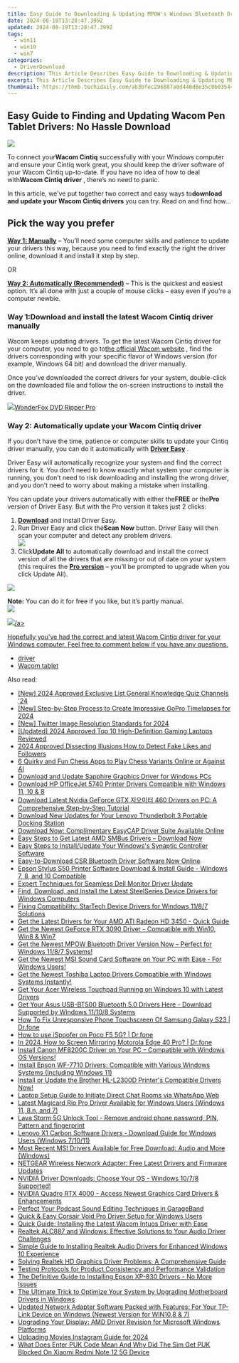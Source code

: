 ```yaml
---
title: Easy Guide to Downloading & Updating MPOW's Windows Bluetooth Drivers
date: 2024-08-18T13:28:47.399Z
updated: 2024-08-19T13:28:47.399Z
tags:
  - win11
  - win10
  - win7
categories:
  - DriverDownload
description: This Article Describes Easy Guide to Downloading & Updating MPOW's Windows Bluetooth Drivers
excerpt: This Article Describes Easy Guide to Downloading & Updating MPOW's Windows Bluetooth Drivers
thumbnail: https://thmb.techidaily.com/ab3bfec296887a8d448d8e35c0b03544ab7fa85c994173438d04396b799c480a.jpg
---
```


## Easy Guide to Finding and Updating Wacom Pen Tablet Drivers: No Hassle Download

![](https://images.drivereasy.com/wp-content/uploads/2018/08/img_5b7401e2789de.jpg)

 To connect your**Wacom Cintiq** successfully with your Windows computer and ensure your Cintiq work great, you should keep the driver software of your Wacom Cintiq up-to-date. If you have no idea of how to deal with**Wacom Cintiq driver** , there’s no need to panic.

 In this article, we’ve put together two correct and easy ways to**download and update your Wacom Cintiq drivers** you can try. Read on and find how…

## Pick the way you prefer

[**Way 1: Manually**](https://tools.techidaily.com/drivereasy/download/) – You’ll need some computer skills and patience to update your drivers this way, because you need to find exactly the right the driver online, download it and install it step by step.

OR

[**Way 2: Automatically (Recommended)**](https://www.drivereasy.com/knowledge/wacom-cintiq-driver-download-update-easily/#w2) – This is the quickest and easiest option. It’s all done with just a couple of mouse clicks – easy even if you’re a computer newbie.

### Way 1:Download and install the latest Wacom Cintiq driver manually

 Wacom keeps updating drivers. To get the latest Wacom Cintiq driver for your computer, you need to go to[the official Wacom website](https://www.wacom.com/en-ru) , find the drivers corresponding with your specific flavor of Windows version (for example, Windows 64 bit) and download the driver manually.

 Once you’ve downloaded the correct drivers for your system, double-click on the downloaded file and follow the on-screen instructions to install the driver.

<!-- affiliate ads begin -->
<a href="https://secure.2checkout.com/order/checkout.php?PRODS=3922934&QTY=1&AFFILIATE=108875&CART=1"><img src="https://secure.avangate.com/images/merchant/4b0a0290ad7df100b77e86839989a75e/products/ripperpro.png" border="0">WonderFox DVD Ripper Pro</a>
<!-- affiliate ads end -->
### Way 2: Automatically update your Wacom Cintiq driver

 If you don’t have the time, patience or computer skills to update your Cintiq driver manually, you can do it automatically with **[Driver Easy](https://tools.techidaily.com/drivereasy/download/)**  .

 Driver Easy will automatically recognize your system and find the correct drivers for it. You don’t need to know exactly what system your computer is running, you don’t need to risk downloading and installing the wrong driver, and you don’t need to worry about making a mistake when installing.

 You can update your drivers automatically with either the**FREE** or the**Pro** version of Driver Easy. But with the Pro version it takes just 2 clicks:

1. **[Download](https://tools.techidaily.com/drivereasy/download/)**  and install Driver Easy.
2. Run Driver Easy and click the**Scan Now** button. Driver Easy will then scan your computer and detect any problem drivers.  
![](https://images.drivereasy.com/wp-content/uploads/2017/07/img_59798dde43f6e.jpg)
3. Click**Update All** to automatically download and install the correct version of all the drivers that are missing or out of date on your system (this requires the **[Pro version](https://tools.techidaily.com/drivereasy/download/)**  – you’ll be prompted to upgrade when you click Update All).  
<!-- affiliate ads begin -->
<a href="https://secure.2checkout.com/order/checkout.php?PRODS=4940312&QTY=1&AFFILIATE=108875&CART=1"><img src="https://secure.avangate.com/images/merchant/333ac5d90817d69113471fbb6e531bee/sps-partnership-728x90eng.png" border="0"></a>
<!-- affiliate ads end -->
**Note:** You can do it for free if you like, but it’s partly manual.  
![](https://images.drivereasy.com/wp-content/uploads/2017/07/img_5979968c3e6f2.jpg)

<!-- affiliate ads begin -->
<a href="https://store.nero.com/order/checkout.php?PRODS=4729507&QTY=1&AFFILIATE=108875&CART=1"><img src="https://www.nero.com/nero-com-wAssets/img/banners/2023/TIU/Nero_TuneItUp_Screen_2.webp" border="0">/a>
<!-- affiliate ads end -->
 Hopefully you’ve had the correct and latest Wacom Cintiq driver for your Windows computer. Feel free to comment below if you have any questions.

* [driver](https://tools.techidaily.com/drivereasy/download/)
* [Wacom tablet](https://tools.techidaily.com/drivereasy/download/)

<ins class="adsbygoogle"
     style="display:block"
     data-ad-format="autorelaxed"
     data-ad-client="ca-pub-7571918770474297"
     data-ad-slot="1223367746"></ins>



<ins class="adsbygoogle"
     style="display:block"
     data-ad-client="ca-pub-7571918770474297"
     data-ad-slot="8358498916"
     data-ad-format="auto"
     data-full-width-responsive="true"></ins>

<span class="atpl-alsoreadstyle">Also read:</span>
<div><ul>
<li><a href="https://article-helps.techidaily.com/new-2024-approved-exclusive-list-general-knowledge-quiz-channels-24/"><u>[New] 2024 Approved  Exclusive List  General Knowledge Quiz Channels '24</u></a></li>
<li><a href="https://fox-boxes.techidaily.com/new-step-by-step-process-to-create-impressive-gopro-timelapses-for-2024/"><u>[New] Step-by-Step Process to Create Impressive GoPro Timelapses for 2024</u></a></li>
<li><a href="https://facebook-clips.techidaily.com/new-twitter-image-resolution-standards-for-2024/"><u>[New] Twitter Image Resolution Standards for 2024</u></a></li>
<li><a href="https://vp-tips.techidaily.com/updated-2024-approved-top-10-high-definition-gaming-laptops-reviewed/"><u>[Updated] 2024 Approved  Top 10 High-Definition Gaming Laptops Reviewed</u></a></li>
<li><a href="https://facebook-videos.techidaily.com/2024-approved-dissecting-illusions-how-to-detect-fake-likes-and-followers/"><u>2024 Approved  Dissecting Illusions  How to Detect Fake Likes and Followers</u></a></li>
<li><a href="https://games-able.techidaily.com/6-quirky-and-fun-chess-apps-to-play-chess-variants-online-or-against-ai/"><u>6 Quirky and Fun Chess Apps to Play Chess Variants Online or Against AI</u></a></li>
<li><a href="https://win-amazing.techidaily.com/download-and-update-sapphire-graphics-driver-for-windows-pcs/"><u>Download and Update Sapphire Graphics Driver for Windows PCs</u></a></li>
<li><a href="https://win-amazing.techidaily.com/1722971900021-download-hp-officejet-5740-printer-drivers-compatible-with-windows-11-10-and-8/"><u>Download HP OfficeJet 5740 Printer Drivers Compatible with Windows 11, 10 & 8</u></a></li>
<li><a href="https://win-amazing.techidaily.com/download-latest-nvidia-geforce-gtx-460-drivers-on-pc-a-comprehensive-step-by-step-tutorial/"><u>Download Latest Nvidia GeForce GTX 지오미터 460 Drivers on PC: A Comprehensive Step-by-Step Tutorial</u></a></li>
<li><a href="https://win-amazing.techidaily.com/download-new-updates-for-your-lenovo-thunderbolt-3-portable-docking-station/"><u>Download New Updates for Your Lenovo Thunderbolt 3 Portable Docking Station</u></a></li>
<li><a href="https://win-amazing.techidaily.com/download-now-complimentary-easycap-driver-suite-available-online/"><u>Download Now: Complimentary EasyCAP Driver Suite Available Online</u></a></li>
<li><a href="https://win-amazing.techidaily.com/1722965851457-easy-steps-to-get-latest-amd-smbus-drivers-download-now/"><u>Easy Steps to Get Latest AMD SMBus Drivers – Download Now</u></a></li>
<li><a href="https://win-amazing.techidaily.com/easy-steps-to-installupdate-your-windowss-synaptic-controller-software/"><u>Easy Steps to Install/Update Your Windows's Synaptic Controller Software</u></a></li>
<li><a href="https://win-amazing.techidaily.com/1722970216470-easy-to-download-csr-bluetooth-driver-software-now-online/"><u>Easy-to-Download CSR Bluetooth Driver Software Now Online</u></a></li>
<li><a href="https://win-amazing.techidaily.com/epson-stylus-s50-printer-software-download-and-install-guide-windows-7-8-and-10-compatible/"><u>Epson Stylus S50 Printer Software Download & Install Guide - Windows 7, 8, and 10 Compatible</u></a></li>
<li><a href="https://win-amazing.techidaily.com/expert-techniques-for-seamless-dell-monitor-driver-update/"><u>Expert Techniques for Seamless Dell Monitor Driver Update</u></a></li>
<li><a href="https://win-amazing.techidaily.com/find-download-and-install-the-latest-steelseries-device-drivers-for-windows-computers/"><u>Find, Download, and Install the Latest SteelSeries Device Drivers for Windows Computers</u></a></li>
<li><a href="https://win-amazing.techidaily.com/fixing-compatibility-startech-device-drivers-for-windows-1187-solutions/"><u>Fixing Compatibility: StarTech Device Drivers for Windows 11/8/7 Solutions</u></a></li>
<li><a href="https://win-amazing.techidaily.com/get-the-latest-drivers-for-your-amd-ati-radeon-hd-3450-quick-guide/"><u>Get the Latest Drivers for Your AMD ATI Radeon HD 3450 - Quick Guide</u></a></li>
<li><a href="https://win-amazing.techidaily.com/get-the-newest-geforce-rtx-3090-driver-compatible-with-win10-win8-and-win7/"><u>Get the Newest GeForce RTX 3090 Driver - Compatible with Win10, Win8 & Win7</u></a></li>
<li><a href="https://win-amazing.techidaily.com/get-the-newest-mpow-bluetooth-driver-version-now-perfect-for-windows-1187-systems/"><u>Get the Newest MPOW Bluetooth Driver Version Now – Perfect for Windows 11/8/7 Systems!</u></a></li>
<li><a href="https://win-amazing.techidaily.com/1722977833375-get-the-newest-msi-sound-card-software-on-your-pc-with-ease-for-windows-users/"><u>Get the Newest MSI Sound Card Software on Your PC with Ease - For Windows Users!</u></a></li>
<li><a href="https://win-amazing.techidaily.com/1722974648450-get-the-newest-toshiba-laptop-drivers-compatible-with-windows-systems-instantly/"><u>Get the Newest Toshiba Laptop Drivers Compatible with Windows Systems Instantly!</u></a></li>
<li><a href="https://win-amazing.techidaily.com/get-your-acer-wireless-touchpad-running-on-windows-10-with-latest-drivers/"><u>Get Your Acer Wireless Touchpad Running on Windows 10 with Latest Drivers</u></a></li>
<li><a href="https://win-amazing.techidaily.com/get-your-asus-usb-bt500-bluetooth-50-drivers-here-download-supported-by-windows-11108-systems/"><u>Get Your Asus USB-BT500 Bluetooth 5.0 Drivers Here - Download Supported by Windows 11/10/8 Systems</u></a></li>
<li><a href="https://fix-guide.techidaily.com/how-to-fix-unresponsive-phone-touchscreen-of-samsung-galaxy-s23-drfone-by-drfone-fix-android-problems-fix-android-problems/"><u>How To Fix Unresponsive Phone Touchscreen Of Samsung Galaxy S23 | Dr.fone</u></a></li>
<li><a href="https://pokemon-go-android.techidaily.com/how-to-use-ispoofer-on-poco-f5-5g-drfone-by-drfone-virtual-android/"><u>How to use iSpoofer on Poco F5 5G? | Dr.fone</u></a></li>
<li><a href="https://screen-mirror.techidaily.com/in-2024-how-to-screen-mirroring-motorola-edge-40-pro-drfone-by-drfone-android/"><u>In 2024, How to Screen Mirroring Motorola Edge 40 Pro? | Dr.fone</u></a></li>
<li><a href="https://win-amazing.techidaily.com/1722975879080-install-canon-mf8200c-driver-on-your-pc-compatible-with-windows-os-versions/"><u>Install Canon MF8200C Driver on Your PC – Compatible with Windows OS Versions!</u></a></li>
<li><a href="https://win-amazing.techidaily.com/install-epson-wf-7710-drivers-compatible-with-various-windows-systems-including-windows-11/"><u>Install Epson WF-7710 Drivers: Compatible with Various Windows Systems (Including Windows 11)</u></a></li>
<li><a href="https://win-amazing.techidaily.com/install-or-update-the-brother-hl-l2300d-printers-compatible-drivers-now/"><u>Install or Update the Brother HL-L2300D Printer's Compatible Drivers Now!</u></a></li>
<li><a href="https://screen-activity-recording.techidaily.com/laptop-setup-guide-to-initiate-direct-chat-rooms-via-whatsapp-web/"><u>Laptop Setup Guide to Initiate Direct Chat Rooms via WhatsApp Web</u></a></li>
<li><a href="https://win-amazing.techidaily.com/latest-magicard-rio-pro-driver-available-for-windows-users-windows-11-8n-and-7/"><u>Latest Magicard Rio Pro Driver Available for Windows Users (Windows 11, 8.n, and 7)</u></a></li>
<li><a href="https://review-topics.techidaily.com/lava-storm-5g-unlock-tool-remove-android-phone-password-pin-pattern-and-fingerprint-by-drfone-android-unlock-android-unlock/"><u>Lava Storm 5G Unlock Tool - Remove android phone password, PIN, Pattern and fingerprint</u></a></li>
<li><a href="https://win-amazing.techidaily.com/lenovo-x1-carbon-software-drivers-download-guide-for-windows-users-windows-71011/"><u>Lenovo X1 Carbon Software Drivers - Download Guide for Windows Users (Windows 7/10/11)</u></a></li>
<li><a href="https://win-amazing.techidaily.com/most-recent-msi-drivers-available-for-free-download-audio-and-more-windows/"><u>Most Recent MSI Drivers Available for Free Download: Audio and More (Windows)</u></a></li>
<li><a href="https://win-amazing.techidaily.com/netgear-wireless-network-adapter-free-latest-drivers-and-firmware-updates/"><u>NETGEAR Wireless Network Adapter: Free Latest Drivers and Firmware Updates</u></a></li>
<li><a href="https://win-amazing.techidaily.com/nvidia-driver-downloads-choose-your-os-windows-1078-supported/"><u>NVIDIA Driver Downloads: Choose Your OS - Windows 10/7/8 Supported!</u></a></li>
<li><a href="https://win-amazing.techidaily.com/nvidia-quadro-rtx-4000-access-newest-graphics-card-drivers-and-enhancements/"><u>NVIDIA Quadro RTX 4000 - Access Newest Graphics Card Drivers & Enhancements</u></a></li>
<li><a href="https://extra-hints.techidaily.com/perfect-your-podcast-sound-editing-techniques-in-garageband/"><u>Perfect Your Podcast Sound  Editing Techniques in GarageBand</u></a></li>
<li><a href="https://win-amazing.techidaily.com/1722968826061-quick-and-easy-corsair-void-pro-driver-setup-for-windows-users/"><u>Quick & Easy Corsair Void Pro Driver Setup for Windows Users</u></a></li>
<li><a href="https://win-amazing.techidaily.com/quick-guide-installing-the-latest-wacom-intuos-driver-with-ease/"><u>Quick Guide: Installing the Latest Wacom Intuos Driver with Ease</u></a></li>
<li><a href="https://win-amazing.techidaily.com/realtek-alc887-and-windows-effective-solutions-to-your-audio-driver-challenges/"><u>Realtek ALC887 and Windows: Effective Solutions to Your Audio Driver Challenges</u></a></li>
<li><a href="https://win-amazing.techidaily.com/simple-guide-to-installing-realtek-audio-drivers-for-enhanced-windows-10-experience/"><u>Simple Guide to Installing Realtek Audio Drivers for Enhanced Windows 10 Experience</u></a></li>
<li><a href="https://win-amazing.techidaily.com/solving-realtek-hd-graphics-driver-problems-a-comprehensive-guide/"><u>Solving Realtek HD Graphics Driver Problems: A Comprehensive Guide</u></a></li>
<li><a href="https://win-amazing.techidaily.com/1722970022652-testing-protocols-for-product-consistency-and-performance-validation/"><u>Testing Protocols for Product Consistency and Performance Validation</u></a></li>
<li><a href="https://win-amazing.techidaily.com/the-definitive-guide-to-installing-epson-xp-830-drivers-no-more-issues/"><u>The Definitive Guide to Installing Epson XP-830 Drivers - No More Issues</u></a></li>
<li><a href="https://win-amazing.techidaily.com/the-ultimate-trick-to-optimize-your-system-by-upgrading-motherboard-drivers-in-windows/"><u>The Ultimate Trick to Optimize Your System by Upgrading Motherboard Drivers in Windows</u></a></li>
<li><a href="https://win-amazing.techidaily.com/updated-network-adapter-software-packed-with-features-for-your-tp-link-device-on-windows-newest-version-for-win108-and-7/"><u>Updated Network Adapter Software Packed with Features: For Your TP-Link Device on Windows (Newest Version for WIN10,8 & 7)</u></a></li>
<li><a href="https://win-amazing.techidaily.com/upgrading-your-display-amd-driver-revision-for-microsoft-windows-platforms/"><u>Upgrading Your Display: AMD Driver Revision for Microsoft Windows Platforms</u></a></li>
<li><a href="https://facebook-video-files.techidaily.com/uploading-movies-instagram-guide-for-2024/"><u>Uploading Movies  Instagram Guide for 2024</u></a></li>
<li><a href="https://sim-unlock.techidaily.com/what-does-enter-puk-code-mean-and-why-did-the-sim-get-puk-blocked-on-xiaomi-redmi-note-12-5g-device-by-drfone-android/"><u>What Does Enter PUK Code Mean And Why Did The Sim Get PUK Blocked On Xiaomi Redmi Note 12 5G Device</u></a></li>
</ul></div>
